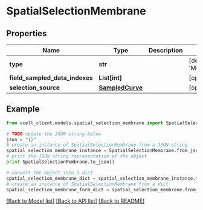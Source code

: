 # SpatialSelectionMembrane


## Properties
Name | Type | Description | Notes
------------ | ------------- | ------------- | -------------
**type** | **str** |  | [default to 'Membrane']
**field_sampled_data_indexes** | **List[int]** |  | [optional] 
**selection_source** | [**SampledCurve**](SampledCurve.md) |  | [optional] 

## Example

```python
from vcell_client.models.spatial_selection_membrane import SpatialSelectionMembrane

# TODO update the JSON string below
json = "{}"
# create an instance of SpatialSelectionMembrane from a JSON string
spatial_selection_membrane_instance = SpatialSelectionMembrane.from_json(json)
# print the JSON string representation of the object
print SpatialSelectionMembrane.to_json()

# convert the object into a dict
spatial_selection_membrane_dict = spatial_selection_membrane_instance.to_dict()
# create an instance of SpatialSelectionMembrane from a dict
spatial_selection_membrane_form_dict = spatial_selection_membrane.from_dict(spatial_selection_membrane_dict)
```
[[Back to Model list]](../README.md#documentation-for-models) [[Back to API list]](../README.md#documentation-for-api-endpoints) [[Back to README]](../README.md)


